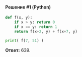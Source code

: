 #### Решение #1 (Python)
```python
def f(x, y):
	if x > y: return 0
	if x == y: return 1
	return f(x+2, y) + f(x+7, y)

print( f(7, 51) )
```
**Ответ:** 639.
